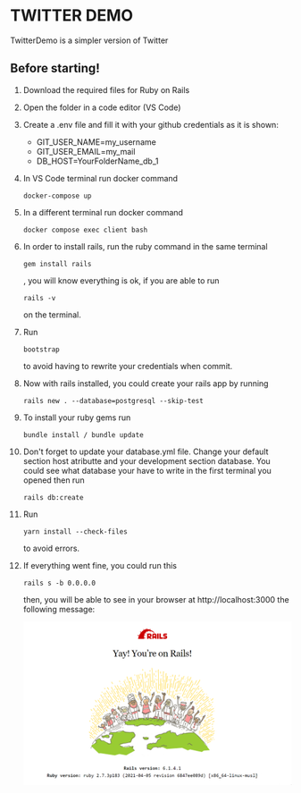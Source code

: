 # TWITTER DEMO

TwitterDemo is a simpler version of Twitter

## Before starting!

1. Download the required files for Ruby on Rails

2. Open the folder in a code editor (VS Code)

3. Create a .env file and fill it with your github credentials as it is shown:

   - GIT_USER_NAME=my_username
   - GIT_USER_EMAIL=my_mail
   - DB_HOST=YourFolderName_db_1

4. In VS Code terminal run docker command

   ```
   docker-compose up
   ```

5. In a different terminal run docker command

   ```
   docker compose exec client bash
   ```

6. In order to install rails, run the ruby command in the same terminal

   ```
   gem install rails
   ```

   , you will know everything is ok, if you are able to run

   ```
   rails -v
   ```

   on the terminal.

7. Run

   ```
   bootstrap
   ```

   to avoid having to rewrite your credentials when commit.

8. Now with rails installed, you could create your rails app by running

   ```
   rails new . --database=postgresql --skip-test
   ```

9. To install your ruby gems run

   ```
   bundle install / bundle update
   ```

10. Don't forget to update your database.yml file. Change your default section host atributte and your development section database. You could see what database your have to write in the first terminal you opened then run

    ```
    rails db:create
    ```

11. Run

    ```
    yarn install --check-files
    ```

    to avoid errors.

12. If everything went fine, you could run this

    ```
    rails s -b 0.0.0.0
    ```

    then, you will be able to see in your browser at http://localhost:3000 the following message:

    ![Rails message](ror.png "Rails message")
